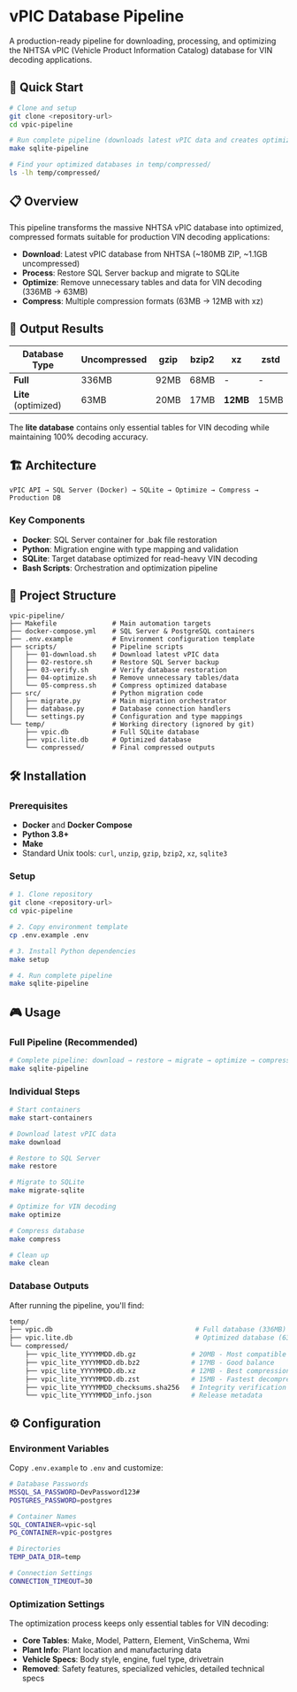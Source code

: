 # vPIC Database Pipeline

A production-ready pipeline for downloading, processing, and optimizing the NHTSA vPIC (Vehicle Product Information Catalog) database for VIN decoding applications.

## 🚀 Quick Start

```bash
# Clone and setup
git clone <repository-url>
cd vpic-pipeline

# Run complete pipeline (downloads latest vPIC data and creates optimized database)
make sqlite-pipeline

# Find your optimized databases in temp/compressed/
ls -lh temp/compressed/
```

## 📋 Overview

This pipeline transforms the massive NHTSA vPIC database into optimized, compressed formats suitable for production VIN decoding applications:

- **Download**: Latest vPIC database from NHTSA (~180MB ZIP, ~1.1GB uncompressed)
- **Process**: Restore SQL Server backup and migrate to SQLite 
- **Optimize**: Remove unnecessary tables and data for VIN decoding (336MB → 63MB)
- **Compress**: Multiple compression formats (63MB → 12MB with xz)

## 🎯 Output Results

| Database Type | Uncompressed | gzip | bzip2 | xz | zstd |
|---------------|--------------|------|-------|----|----- |
| **Full** | 336MB | 92MB | 68MB | - | - |
| **Lite** (optimized) | 63MB | 20MB | 17MB | **12MB** | 15MB |

The **lite database** contains only essential tables for VIN decoding while maintaining 100% decoding accuracy.

## 🏗️ Architecture

```
vPIC API → SQL Server (Docker) → SQLite → Optimize → Compress → Production DB
```

### Key Components

- **Docker**: SQL Server container for .bak file restoration
- **Python**: Migration engine with type mapping and validation
- **SQLite**: Target database optimized for read-heavy VIN decoding
- **Bash Scripts**: Orchestration and optimization pipeline

## 📁 Project Structure

```
vpic-pipeline/
├── Makefile              # Main automation targets
├── docker-compose.yml    # SQL Server & PostgreSQL containers  
├── .env.example          # Environment configuration template
├── scripts/              # Pipeline scripts
│   ├── 01-download.sh    # Download latest vPIC data
│   ├── 02-restore.sh     # Restore SQL Server backup
│   ├── 03-verify.sh      # Verify database restoration
│   ├── 04-optimize.sh    # Remove unnecessary tables/data
│   └── 05-compress.sh    # Compress optimized database
├── src/                  # Python migration code
│   ├── migrate.py        # Main migration orchestrator
│   ├── database.py       # Database connection handlers
│   └── settings.py       # Configuration and type mappings
└── temp/                 # Working directory (ignored by git)
    ├── vpic.db           # Full SQLite database
    ├── vpic.lite.db      # Optimized database
    └── compressed/       # Final compressed outputs
```

## 🛠️ Installation

### Prerequisites

- **Docker** and **Docker Compose**
- **Python 3.8+**
- **Make**
- Standard Unix tools: `curl`, `unzip`, `gzip`, `bzip2`, `xz`, `sqlite3`

### Setup

```bash
# 1. Clone repository
git clone <repository-url>
cd vpic-pipeline

# 2. Copy environment template
cp .env.example .env

# 3. Install Python dependencies
make setup

# 4. Run complete pipeline
make sqlite-pipeline
```

## 🎮 Usage

### Full Pipeline (Recommended)

```bash
# Complete pipeline: download → restore → migrate → optimize → compress
make sqlite-pipeline
```

### Individual Steps

```bash
# Start containers
make start-containers

# Download latest vPIC data  
make download

# Restore to SQL Server
make restore

# Migrate to SQLite
make migrate-sqlite

# Optimize for VIN decoding
make optimize

# Compress database
make compress

# Clean up
make clean
```

### Database Outputs

After running the pipeline, you'll find:

```bash
temp/
├── vpic.db                                    # Full database (336MB)
├── vpic.lite.db                               # Optimized database (63MB)  
└── compressed/
    ├── vpic_lite_YYYYMMDD.db.gz              # 20MB - Most compatible
    ├── vpic_lite_YYYYMMDD.db.bz2             # 17MB - Good balance
    ├── vpic_lite_YYYYMMDD.db.xz              # 12MB - Best compression
    ├── vpic_lite_YYYYMMDD.db.zst             # 15MB - Fastest decompression
    ├── vpic_lite_YYYYMMDD_checksums.sha256   # Integrity verification
    └── vpic_lite_YYYYMMDD_info.json          # Release metadata
```

## ⚙️ Configuration

### Environment Variables

Copy `.env.example` to `.env` and customize:

```bash
# Database Passwords
MSSQL_SA_PASSWORD=DevPassword123#
POSTGRES_PASSWORD=postgres

# Container Names  
SQL_CONTAINER=vpic-sql
PG_CONTAINER=vpic-postgres

# Directories
TEMP_DATA_DIR=temp

# Connection Settings
CONNECTION_TIMEOUT=30
```

### Optimization Settings

The optimization process keeps only essential tables for VIN decoding:

- **Core Tables**: Make, Model, Pattern, Element, VinSchema, Wmi
- **Plant Info**: Plant location and manufacturing data
- **Vehicle Specs**: Body style, engine, fuel type, drivetrain
- **Removed**: Safety features, specialized vehicles, detailed technical specs
